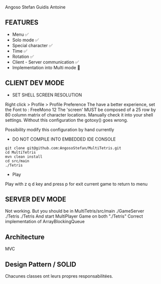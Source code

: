 Angoso Stefan
Guidis Antoine

## FEATURES

- Menu  :white_check_mark:
- Solo mode  :white_check_mark:
- Special character  :white_check_mark:
- Time  :white_check_mark:
- Rotation  :white_check_mark:
- Client - Server communication  :white_check_mark:
- Implementation into Multi mode :red_circle:

## CLIENT DEV MODE

* SET SHELL SCREEN RESOLUTION 

Right click > Profile > Profile Preference
The have a better experience, set the Font to : FreeMono 12
The 'screen' MUST be composed of a 25 row by 80 column matrix of character locations.
Manually check it into your shell settings.
Without this configuration the gotoxy() goes wrong.

Possibility modify this configuration by hand currently

* DO NOT COMPILE INTO EMBEDDED IDE CONSOLE

```
git clone git@github.com:AngosoStefan/MultiTetris.git
cd MultiTetris
mvn clean install
cd src/main
./Tetris
```

* Play

Play with  z q d key and press p for exit current game to return to menu 

## SERVER DEV MODE

Not working.
But you should be in MultiTetris/src/main
./GameServer
./Tetris
./Tetris
And start MultiPlayer Game on both "./Tetris"
Correct implementation of ArrayBlockingQueue<NetworkMessage>

## Architecture

MVC

## Design Pattern / SOLID

Chacunes classes ont leurs propres responsabilitées.
